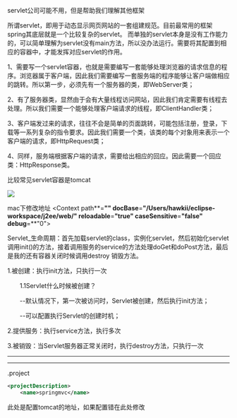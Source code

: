 servlet公司可能不用，但是帮助我们理解其他框架

所谓servlet，即用于动态显示网页网站的一套组建规范。目前最常用的框架spring其底层就是一个比较复杂的servlet。 而单独的servlet本身是没有工作能力的，可以简单理解为servlet没有main方法，所以没办法运行。需要将其配置到相应的容器中，才能发挥对应servlet的作用。

1、需要写一个servlet容器，也就是需要编写一套能够处理浏览器的请求信息的程序。浏览器属于客户端，因此我们需要编写一套服务端的程序能够让客户端做相应的跳转。所以第一步，必须先有一个服务器的类，即WebServer类；

2、有了服务器类，显然由于会有大量线程访问网站，因此我们肯定需要有线程去处理。所以我们需要一个能够处理客户端请求的线程，即ClientHandler类；

3、客户端发过来的请求，往往不会是简单的页面跳转，可能包括注册，登录，下载等一系列复杂的指令要求。因此我们需要一个类，该类的每个对象用来表示一个客户端的请求，即HttpRequest类；

4、同样，服务端根据客户端的请求，需要给出相应的回应。因此需要一个回应类：HttpResponse类。

比较常见servlet容器是tomcat

![](/Users/hawkii/自学MD/servlet0.png)

mac下修改地址
<Context path**=**"" docBase**=**"/Users/hawkii/eclipse-workspace/j2ee/web/" reloadable**=**"true" caseSensitive**=**"false" debug**=**"0"></Context>



Servlet_生命周期：首先加载servlet的class，实例化servlet，然后初始化servlet调用init()的方法，接着调用服务的service的方法处理doGet和doPost方法，最后是我的还有容器关闭时候调用destroy 销毁方法。

1.被创建：执行init方法，只执行一次

　　1.1Servlet什么时候被创建？

　　--默认情况下，第一次被访问时，Servlet被创建，然后执行init方法；

　　--可以配置执行Servlet的创建时机；

2.提供服务：执行service方法，执行多次

3.被销毁：当Servlet服务器正常关闭时，执行destroy方法，只执行一次

---

---

.project

```xml
<projectDescription>
	<name>springmvc</name>
```

此处是配置tomcat的地址，如果配置错在此处修改